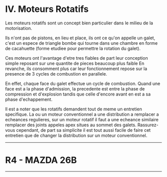 # IV. Moteurs Rotatifs

Les moteurs rotatifs sont un concept bien particulier dans le milieu de la motorisation.

Ils n'ont pas de pistons, en lieu et place, ils ont ce qu'on appelle un galet, c'est un espece de triangle bombe qui tourne dans une chambre en forme de cacahuette (forme etudiee pour permettre la rotation du galet).

Ces moteurs ont l'avantage d'etre tres fiables de part leur conception simple reposant sur une quantite de pieces beaucoup plus faible En revanche, ils consomment plus car leur fonctionnement repose sur la presence de 3 cycles de combustion en parallele.

En effet, chaque face du galet effectue un cycle de combustion. Quand une face est a la phase d'admission, la precedente est entre la phase de compression et d'explosion tandis que celle d'encore avant en est a sa phase d'echappement.

Il est a noter que les rotatifs demandent tout de meme un entretien specifique. La ou un moteur conventionnel a une distribution a remplacer a echeances regulieres, sur un moteur rotatif il faut a une echeance similaire remplacer des joints appeles apex situes au sommet des galets. Rassurez-vous cependant, de part sa simplicite il est tout aussi facile de faire cet entretien que de changer la distribution sur un moteur conventionnel.

-----

# R4 - MAZDA 26B

-----